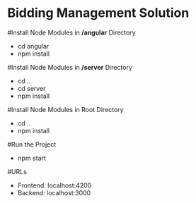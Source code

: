 # Bidding Management Solution

#Install Node Modules in **/angular** Directory
- cd angular
- npm install

#Install Node Modules in **/server** Directory
- cd ..
- cd server
- npm install

#Install Node Modules in Root Directory
- cd ..
- npm install

#Run the Project
- npm start

#URLs
- Frontend: localhost:4200
- Backend: localhost:3000

  
